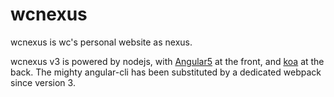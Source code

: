 # wcnexus

wcnexus is wc's personal website as nexus.

wcnexus v3 is powered by nodejs, with [Angular5][ng] at the front, and [koa][koa] at the back. The mighty angular-cli has been substituted by a dedicated webpack since version 3.

[ng]:https://github.com/angular/angular
[koa]:https://github.com/koajs/koa
